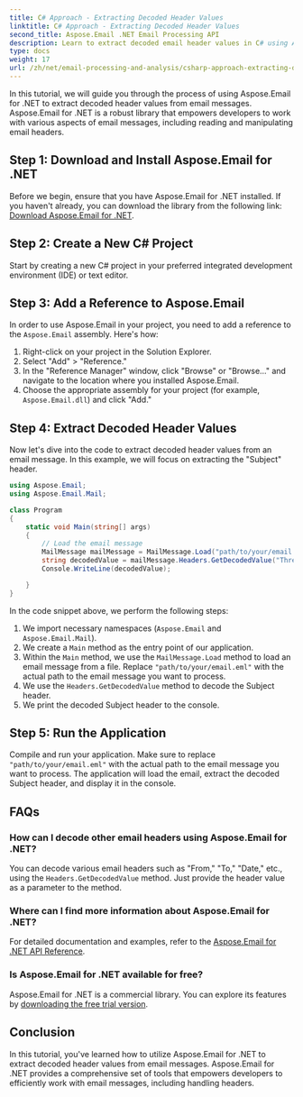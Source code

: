 ```yaml
---
title: C# Approach - Extracting Decoded Header Values
linktitle: C# Approach - Extracting Decoded Header Values
second_title: Aspose.Email .NET Email Processing API
description: Learn to extract decoded email header values in C# using Aspose.Email for .NET. Comprehensive guide with code examples.
type: docs
weight: 17
url: /zh/net/email-processing-and-analysis/csharp-approach-extracting-decoded-header-values/
---
```


In this tutorial, we will guide you through the process of using Aspose.Email for .NET to extract decoded header values from email messages. Aspose.Email for .NET is a robust library that empowers developers to work with various aspects of email messages, including reading and manipulating email headers.

## Step 1: Download and Install Aspose.Email for .NET

Before we begin, ensure that you have Aspose.Email for .NET installed. If you haven't already, you can download the library from the following link: [Download Aspose.Email for .NET](https://releases.aspose.com/email/net).

## Step 2: Create a New C# Project

Start by creating a new C# project in your preferred integrated development environment (IDE) or text editor.

## Step 3: Add a Reference to Aspose.Email

In order to use Aspose.Email in your project, you need to add a reference to the `Aspose.Email` assembly. Here's how:

1. Right-click on your project in the Solution Explorer.
2. Select "Add" > "Reference."
3. In the "Reference Manager" window, click "Browse" or "Browse..." and navigate to the location where you installed Aspose.Email.
4. Choose the appropriate assembly for your project (for example, `Aspose.Email.dll`) and click "Add."

## Step 4: Extract Decoded Header Values

Now let's dive into the code to extract decoded header values from an email message. In this example, we will focus on extracting the "Subject" header.

```csharp
using Aspose.Email;
using Aspose.Email.Mail;

class Program
{
    static void Main(string[] args)
    {
        // Load the email message
		MailMessage mailMessage = MailMessage.Load("path/to/your/email.eml");
		string decodedValue = mailMessage.Headers.GetDecodedValue("Thread-Topic");
		Console.WriteLine(decodedValue);

    }
}
```

In the code snippet above, we perform the following steps:

1. We import necessary namespaces (`Aspose.Email` and `Aspose.Email.Mail`).
2. We create a `Main` method as the entry point of our application.
3. Within the `Main` method, we use the `MailMessage.Load` method to load an email message from a file. Replace `"path/to/your/email.eml"` with the actual path to the email message you want to process.
4. We use the `Headers.GetDecodedValue` method to decode the Subject header.
5. We print the decoded Subject header to the console.

## Step 5: Run the Application

Compile and run your application. Make sure to replace `"path/to/your/email.eml"` with the actual path to the email message you want to process. The application will load the email, extract the decoded Subject header, and display it in the console.

## FAQs

### How can I decode other email headers using Aspose.Email for .NET?

You can decode various email headers such as "From," "To," "Date," etc., using the `Headers.GetDecodedValue` method. Just provide the header value as a parameter to the method.

### Where can I find more information about Aspose.Email for .NET?

For detailed documentation and examples, refer to the [Aspose.Email for .NET API Reference](https://reference.aspose.com/email/net).

### Is Aspose.Email for .NET available for free?

Aspose.Email for .NET is a commercial library. You can explore its features by [downloading the free trial version](https://releases.aspose.com/email/net).

## Conclusion

In this tutorial, you've learned how to utilize Aspose.Email for .NET to extract decoded header values from email messages. Aspose.Email for .NET provides a comprehensive set of tools that empowers developers to efficiently work with email messages, including handling headers.